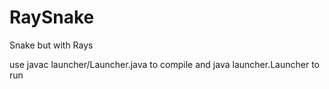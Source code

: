 # RaySnake
Snake but with Rays

use javac launcher/Launcher.java to compile
and java launcher.Launcher to run
